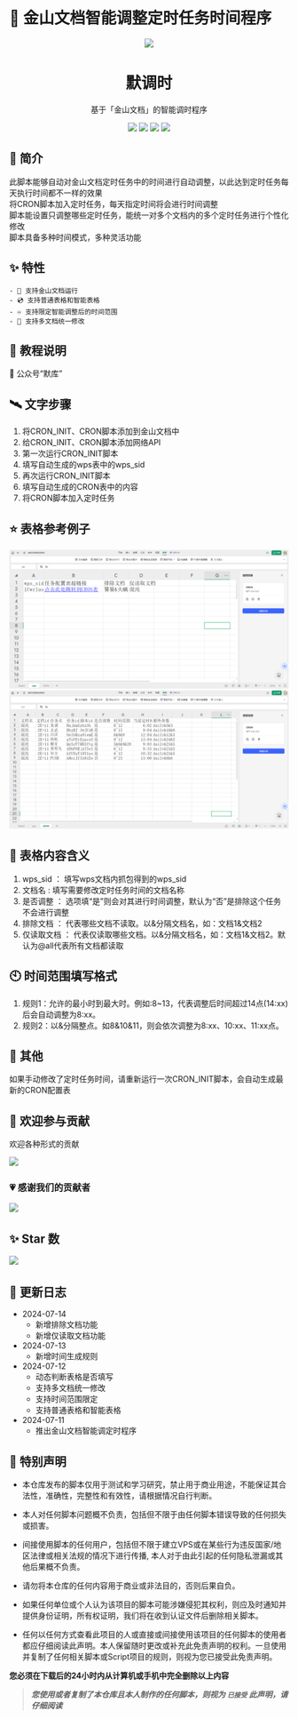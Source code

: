 # 🎉 金山文档智能调整定时任务时间程序
<div align="center">
    <img src="https://socialify.git.ci/imoki/wpscron/image?description=1&font=Rokkitt&forks=1&issues=1&language=1&owner=1&pattern=Circuit%20Board&pulls=1&stargazers=1&theme=Dark">
<h1>默调时</h1>
基于「金山文档」的智能调时程序

<div id="shield">

[![][github-stars-shield]][github-stars-link]
[![][github-forks-shield]][github-forks-link]
[![][github-issues-shield]][github-issues-link]
[![][github-contributors-shield]][github-contributors-link]

<!-- SHIELD GROUP -->
</div>
</div>

## 🎊 简介
此脚本能够自动对金山文档定时任务中的时间进行自动调整，以此达到定时任务每天执行时间都不一样的效果  
将CRON脚本加入定时任务，每天指定时间将会进行时间调整  
脚本能设置只调整哪些定时任务，能统一对多个文档内的多个定时任务进行个性化修改  
脚本具备多种时间模式，多种灵活功能  

## ✨ 特性
    - 📀 支持金山文档运行
    - 💿 支持普通表格和智能表格
    - ♾️ 支持限定智能调整后的时间范围
    - 💽 支持多文档统一修改
    

## 🍨 教程说明
💬 公众号“默库”

## 🛰️ 文字步骤
1. 将CRON_INIT、CRON脚本添加到金山文档中
2. 给CRON_INIT、CRON脚本添加网络API
3. 第一次运行CRON_INIT脚本
4. 填写自动生成的wps表中的wps_sid
5. 再次运行CRON_INIT脚本
6. 填写自动生成的CRON表中的内容
7. 将CRON脚本加入定时任务

## ⭐ 表格参考例子
![alt text](docs/wps.png)
![alt text](docs/CRON.png)

## 🧾 表格内容含义 
1. wps_sid ： 填写wps文档内抓包得到的wps_sid
2. 文档名 : 填写需要修改定时任务时间的文档名称
3. 是否调整 ： 选项填“是”则会对其进行时间调整，默认为“否”是排除这个任务不会进行调整
4. 排除文档 ： 代表哪些文档不读取。以&分隔文档名，如：文档1&文档2
5. 仅读取文档 ： 代表仅读取哪些文档。以&分隔文档名，如：文档1&文档2。默认为@all代表所有文档都读取

## 🕙 时间范围填写格式
1. 规则1：允许的最小时到最大时。例如:8\~13，代表调整后时间超过14点(14:xx)后会自动调整为8:xx。  
2. 规则2：以&分隔整点。如8&10&11，则会依次调整为8:xx、10:xx、11:xx点。  


## 🚀 其他
如果手动修改了定时任务时间，请重新运行一次CRON_INIT脚本，会自动生成最新的CRON配置表

## 🤝 欢迎参与贡献
欢迎各种形式的贡献

[![][pr-welcome-shield]][pr-welcome-link]

### 💗 感谢我们的贡献者
[![][github-contrib-shield]][github-contrib-link]


## ✨ Star 数

[![][starchart-shield]][starchart-link]

## 📝 更新日志 
- 2024-07-14
    * 新增排除文档功能
    * 新增仅读取文档功能
- 2024-07-13
    * 新增时间生成规则
- 2024-07-12
    * 动态判断表格是否填写
    * 支持多文档统一修改
    * 支持时间范围限定
    * 支持普通表格和智能表格
- 2024-07-11
    * 推出金山文档智能调定时程序

## 📌 特别声明

- 本仓库发布的脚本仅用于测试和学习研究，禁止用于商业用途，不能保证其合法性，准确性，完整性和有效性，请根据情况自行判断。

- 本人对任何脚本问题概不负责，包括但不限于由任何脚本错误导致的任何损失或损害。

- 间接使用脚本的任何用户，包括但不限于建立VPS或在某些行为违反国家/地区法律或相关法规的情况下进行传播, 本人对于由此引起的任何隐私泄漏或其他后果概不负责。

- 请勿将本仓库的任何内容用于商业或非法目的，否则后果自负。

- 如果任何单位或个人认为该项目的脚本可能涉嫌侵犯其权利，则应及时通知并提供身份证明，所有权证明，我们将在收到认证文件后删除相关脚本。

- 任何以任何方式查看此项目的人或直接或间接使用该项目的任何脚本的使用者都应仔细阅读此声明。本人保留随时更改或补充此免责声明的权利。一旦使用并复制了任何相关脚本或Script项目的规则，则视为您已接受此免责声明。

**您必须在下载后的24小时内从计算机或手机中完全删除以上内容**

> ***您使用或者复制了本仓库且本人制作的任何脚本，则视为 `已接受` 此声明，请仔细阅读***

<!-- LINK GROUP -->
[github-codespace-link]: https://codespaces.new/imoki/wpscron
[github-codespace-shield]: https://github.com/imoki/wpscron/blob/main/images/codespaces.png?raw=true
[github-contributors-link]: https://github.com/imoki/wpscron/graphs/contributors
[github-contributors-shield]: https://img.shields.io/github/contributors/imoki/wpscron?color=c4f042&labelColor=black&style=flat-square
[github-forks-link]: https://github.com/imoki/wpscron/network/members
[github-forks-shield]: https://img.shields.io/github/forks/imoki/wpscron?color=8ae8ff&labelColor=black&style=flat-square
[github-issues-link]: https://github.com/imoki/wpscron/issues
[github-issues-shield]: https://img.shields.io/github/issues/imoki/wpscron?color=ff80eb&labelColor=black&style=flat-square
[github-stars-link]: https://github.com/imoki/wpscron/stargazers
[github-stars-shield]: https://img.shields.io/github/stars/imoki/wpscron?color=ffcb47&labelColor=black&style=flat-square
[github-releases-link]: https://github.com/imoki/wpscron/releases
[github-releases-shield]: https://img.shields.io/github/v/release/imoki/wpscron?labelColor=black&style=flat-square
[github-release-date-link]: https://github.com/imoki/wpscron/releases
[github-release-date-shield]: https://img.shields.io/github/release-date/imoki/wpscron?labelColor=black&style=flat-square
[pr-welcome-link]: https://github.com/imoki/wpscron/pulls
[pr-welcome-shield]: https://img.shields.io/badge/🤯_pr_welcome-%E2%86%92-ffcb47?labelColor=black&style=for-the-badge
[github-contrib-link]: https://github.com/imoki/wpscron/graphs/contributors
[github-contrib-shield]: https://contrib.rocks/image?repo=imoki%2Fsign_script
[docker-pull-shield]: https://img.shields.io/docker/pulls/imoki/wpscron?labelColor=black&style=flat-square
[docker-pull-link]: https://hub.docker.com/repository/docker/imoki/wpscron
[docker-size-shield]: https://img.shields.io/docker/image-size/imoki/wpscron?labelColor=black&style=flat-square
[docker-size-link]: https://hub.docker.com/repository/docker/imoki/wpscron
[docker-stars-shield]: https://img.shields.io/docker/stars/imoki/wpscron?labelColor=black&style=flat-square
[docker-stars-link]: https://hub.docker.com/repository/docker/imoki/wpscron
[starchart-shield]: https://api.star-history.com/svg?repos=imoki/wpscron&type=Date
[starchart-link]: https://api.star-history.com/svg?repos=imoki/wpscron&type=Date

